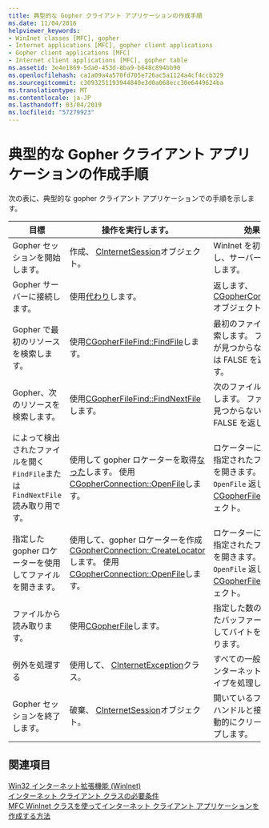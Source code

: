 ```yaml
---
title: 典型的な Gopher クライアント アプリケーションの作成手順
ms.date: 11/04/2016
helpviewer_keywords:
- WinInet classes [MFC], gopher
- Internet applications [MFC], gopher client applications
- Gopher client applications [MFC]
- Internet client applications [MFC], gopher table
ms.assetid: 3e4e1869-5da0-453d-8ba9-b648c894bb90
ms.openlocfilehash: ca1a09a4a570fd705e726ac5a1124a4cf4ccb329
ms.sourcegitcommit: c3093251193944840e3d0a068ecc30e6449624ba
ms.translationtype: MT
ms.contentlocale: ja-JP
ms.lasthandoff: 03/04/2019
ms.locfileid: "57279923"
---
```

# <a name="steps-in-a-typical-gopher-client-application"></a>典型的な Gopher クライアント アプリケーションの作成手順

次の表に、典型的な gopher クライアント アプリケーションでの手順を示します。

|目標|操作を実行します。|効果|
|---------------|----------------------|-------------|
|Gopher セッションを開始します。|作成、 [CInternetSession](../mfc/reference/cinternetsession-class.md)オブジェクト。|WinInet を初期化し、サーバーに接続します。|
|Gopher サーバーに接続します。|使用[代わり](../mfc/reference/cinternetsession-class.md#getgopherconnection)します。|返します、 [CGopherConnection](../mfc/reference/cgopherconnection-class.md)オブジェクト。|
|Gopher で最初のリソースを検索します。|使用[CGopherFileFind::FindFile](../mfc/reference/cgopherfilefind-class.md#findfile)します。|最初のファイルを検索します。 ファイルが見つからない場合は FALSE を返します。|
|Gopher、次のリソースを検索します。|使用[CGopherFileFind::FindNextFile](../mfc/reference/cgopherfilefind-class.md#findnextfile)します。|次のファイルを検索します。 ファイルが見つからない場合は FALSE を返します。|
|によって検出されたファイルを開く`FindFile`または`FindNextFile`読み取り用です。|使用して gopher ロケーターを取得[なった](../mfc/reference/cgopherfilefind-class.md#getlocator)します。 使用[CGopherConnection::OpenFile](../mfc/reference/cgopherconnection-class.md#openfile)します。|ロケーターによって指定されたファイルを開きます。 `OpenFile` 返します、 [CGopherFile](../mfc/reference/cgopherfile-class.md)オブジェクト。|
|指定した gopher ロケーターを使用してファイルを開きます。|使用して、gopher ロケーターを作成[CGopherConnection::CreateLocator](../mfc/reference/cgopherconnection-class.md#createlocator)します。 使用[CGopherConnection::OpenFile](../mfc/reference/cgopherconnection-class.md#openfile)します。|ロケーターによって指定されたファイルを開きます。 `OpenFile` 返します、 [CGopherFile](../mfc/reference/cgopherfile-class.md)オブジェクト。|
|ファイルから読み取ります。|使用[CGopherFile](../mfc/reference/cgopherfile-class.md)します。|指定した数の指定したバッファーを使用してバイトを読み取ります。|
|例外を処理する|使用して、 [CInternetException](../mfc/reference/cinternetexception-class.md)クラス。|すべての一般的なインターネット例外タイプを処理します。|
|Gopher セッションを終了します。|破棄、 [CInternetSession](../mfc/reference/cinternetsession-class.md)オブジェクト。|開いているファイル ハンドルと接続を自動的にクリーンアップします。|

## <a name="see-also"></a>関連項目

[Win32 インターネット拡張機能 (WinInet)](../mfc/win32-internet-extensions-wininet.md)<br/>
[インターネット クライアント クラスの必要条件](../mfc/prerequisites-for-internet-client-classes.md)<br/>
[MFC WinInet クラスを使ってインターネット クライアント アプリケーションを作成する方法](../mfc/writing-an-internet-client-application-using-mfc-wininet-classes.md)
